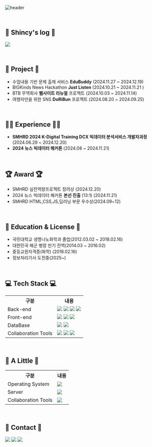 ![header](https://capsule-render.vercel.app/api?type=waving&color=auto&height=300&section=header&text=Shincy's%20Github&fontSize=90)

<br>

## 📝 Shincy's log 📝
<a href="https://velog.io/@shinchoungyong/posts"/><img src="https://img.shields.io/badge/velog-20C997?style=for-the-badge&logo=velog&logoColor=white"/></a>

<br>

## 📁 Project 📂
- 수업내용 기반 문제 출제 서비스 <b>EduBuddy</b> (2024.11.27 ~ 2024.12.19)
- BIGKinds News Hackathon <b>Just Listen</b> (2024.10.21 ~ 2024.11.21 )
- BTB 무역회사 <b>웹사이트 리뉴얼</b> 프로젝트 (2024.10.03 ~ 2024.11.14)
- 여행자만을 위한 SNS <b>DoRiBun</b> 프로젝트 (2024.08.20 ~ 2024.09.25)


<br>

## 🏃‍♂️ Experience 🏃‍♂️
- <b>SMHRD 2024 K-Digital Training DCX 빅데이터 분석서비스 개발자과정</b> (2024.06.29 ~ 2024.12.20)
- <b>2024 뉴스 빅데이터 해커톤 </b> (2024.08 ~ 2024.11.21)

<br>

## 🏆 Award 🏆
- SMHRD 실전역량프로젝트 장려상 (2024.12.20)
- 2024 뉴스 빅데이터 해커톤 <b>본선 진출</b> (13:1) (2024.11.21)
- SMHRD HTML,CSS,JS,딥러닝 부문 우수상(2024.09~12)

<br>

## 📙 Education & License 📙
- 국민대학교 생명나노화학과 졸업(2012.03.02 ~ 2018.02.16)
- 대한민국 해군 병장 만기 전역(2014.03 ~ 2016.02)
- 중등교원자격증(화학) (2018.02.16)
- 정보처리기사 도전중(2025~)

<br>

## 💻 Tech Stack 💻

<table>
    <tr>
        <th>구분</th>
        <th>내용</th>
    </tr>
    <tr>
        <td>Back-end</td>
        <td>
            <img src="https://img.shields.io/badge/Java-007396?style=for-the-badge&logo=java&logoColor=white"/>
            <img src="https://img.shields.io/badge/Spring-6DB33F?style=for-the-badge&logo=Spring&logoColor=white"/>
            <img src="https://img.shields.io/badge/Spring Boot-6DB33F?style=for-the-badge&logo=Spring Boot&logoColor=white"/>
            <img src="https://img.shields.io/badge/Python-3776AB?style=for-the-badge&logo=Python&logoColor=white"/> 
        </td>
    </tr>
    <tr>
        <td>Front-end</td>
        <td>
            <img src="https://img.shields.io/badge/HTML5-E34F26?style=for-the-badge&logo=HTML5&logoColor=white"/>
            <img src="https://img.shields.io/badge/CSS3-1572B6?style=for-the-badge&logo=CSS3&logoColor=white"/>
            <img src="https://img.shields.io/badge/JavaScript-F7DF1E?style=for-the-badge&logo=JavaScript&logoColor=white"/>
        </td>
    </tr>
    <tr>
        <td>DataBase</td>
        <td>
            <img src="https://img.shields.io/badge/Oracle-F80000?style=for-the-badge&logo=Oracle&logoColor=white"/>
            <img src="https://img.shields.io/badge/MySQL-4479A1?style=for-the-badge&logo=MySQL&logoColor=white"/>
        </td>
    </tr>
    <tr>
        <td>Collaboration Tools</td>
        <td>
            <img src="https://img.shields.io/badge/Git-F05032?style=for-the-badge&logo=Git&logoColor=white"/>
            <img src="https://img.shields.io/badge/GitHub-181717?style=for-the-badge&logo=GitHub&logoColor=white"/>
            <img src="https://img.shields.io/badge/notion-000000?style=for-the-badge&logo=notion&logoColor=white"/>
        </td>
    </tr>
</table>

<br>

## 🐾 A Little 🐾

<table>
    <tr>
        <th>구분</th>
        <th>내용</th>
    </tr>
    <tr>
        <td>Operating System</td>
        <td>
            <img src="https://img.shields.io/badge/linux-FCC624?style=for-the-badge&logo=linux&logoColor=white"/>
        </td>
    </tr>
    <tr>
        <td>Server</td>
        <td>
         <img src="https://img.shields.io/badge/Apache Tomcat-D22128?style=for-the-badge&logo=Apache Tomcat&logoColor=white"/>
        </td>
    </tr> 
    <tr>
     <td>Collaboration Tools</td>
        <td>
         <img src="https://img.shields.io/badge/sourcetree-0052CC?style=for-the-badge&logo=sourcetree&logoColor=white"/>
        </td>
    </tr>
</table>

<br>

## 📱 Contact 📱
<a href="https://www.instagram.com/cyshin_93/"><img src="https://img.shields.io/badge/instagram-E4405F?style=for-the-badge&logo=instagram&logoColor=white"/></a>
<a href="mailto:cystudy93@gmail.com"><img src="https://img.shields.io/badge/gmail-EA4335?style=for-the-badge&logo=gmail&logoColor=white"/></a>
<a href="mailto:dongdengx@naver.com"><img src="https://img.shields.io/badge/naver-03C75A?style=for-the-badge&logo=naver&logoColor=white"/></a>

<br>



